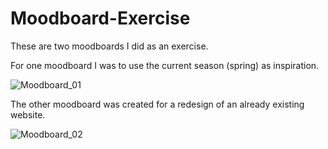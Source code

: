 # Moodboard-Exercise

These are two moodboards I did as an exercise. 

For one moodboard I was to use the current season (spring) as inspiration.

![Moodboard_01](https://github.com/Sabrina-Pina/Moodboard-Exercise/assets/147644522/33348daf-5c80-4e69-9950-0efc99e2b32a)

The other moodboard was created for a redesign of an already existing website.

![Moodboard_02](https://github.com/Sabrina-Pina/Moodboard-Exercise/assets/147644522/3daeb7c8-42eb-4874-b74d-60fbfac33981)

